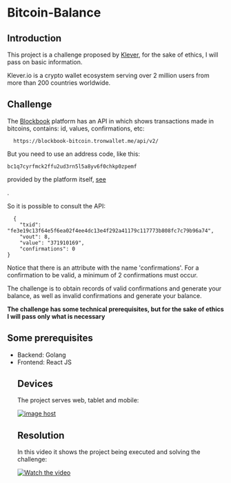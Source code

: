 # Bitcoin-Balance

## Introduction

<p>This project is a challenge proposed by <a href="https://klever.io/en/">Klever<a/>, for the sake of ethics, I will pass on basic information.</p>
<p>Klever.io is a crypto wallet ecosystem serving over 2 million users from more than 200 countries worldwide.</p>


## Challenge

<p>The <a href="https://blockbook-bitcoin.tronwallet.me/">Blockbook</a> platform has an API in which shows transactions made in bitcoins, contains: id, values, confirmations, etc:</p>

```
  https://blockbook-bitcoin.tronwallet.me/api/v2/
```

<p>But you need to use an address code, like this: </p>

```
bc1q7cyrfmck2ffu2ud3rn5l5a8yv6f0chkp0zpemf
```

<p>provided by the platform itself, <a href="https://blockbook-bitcoin.tronwallet.me/block/679453"> see </a></p>.

<p>So it is possible to consult the API:</p>

```
  {
    "txid": "fe3e19c13f64e5f6ea02f4ee4dc13e4f292a41179c117773b808fc7c79b96a74",
    "vout": 8,
    "value": "371910169",
    "confirmations": 0
}
```

<p>Notice that there is an attribute with the name 'confirmations'. For a confirmation to be valid, a minimum of 2 confirmations must occur.</p>

<p>The challenge is to obtain records of valid confirmations and generate your balance, as well as invalid confirmations and generate your balance.</p>

<p><b>The challenge has some technical prerequisites, but for the sake of ethics I will pass only what is necessary</b></p>


## Some prerequisites
<ul>
  <li>Backend: Golang</li>
  <li>Frontend: React JS</li>
</u>



## Devices
<p>The project serves web, tablet and mobile:</p>

<a href="https://imgbox.com/2yj257ck" target="_blank"><img src="https://images2.imgbox.com/82/1c/2yj257ck_o.png" alt="image host"/></a>



## Resolution
<p>In this video it shows the project being executed and solving the challenge:
  
[![Watch the video](https://images2.imgbox.com/6d/21/UDgs6QRj_o.png)](https://www.youtube.com/watch?v=9tEfDZU2MsY)



